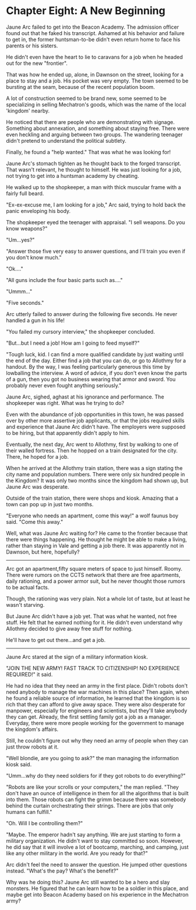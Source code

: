 # Chapter Eight: A New Beginning

Jaune Arc failed to get into the Beacon Academy. The admission officer found out that he faked his transcript. Ashamed at his behavior and failure to get in, the former huntsman-to-be didn't even return home to face his parents or his sisters.

He didn't even have the heart to lie to caravans for a job when he headed out for the new "frontier".

That was how he ended up, alone, in Dawnson on the street, looking for a place to stay and a job. His pocket was very empty. The town seemed to be bursting at the seam, because of the recent population boom.

A lot of construction seemed to be brand new, some seemed to be specializing in selling Mechatron's goods, which was the name of the local 'kingdom' nearby.

He noticed that there are people who are demonstrating with signage. Something about annexation, and something about staying free. There were even heckling and arguing between two groups. The wandering teenager didn't pretend to understand the political subtlety.

Finally, he found a "help wanted." That was what he was looking for!

Jaune Arc's stomach tighten as he thought back to the forged transcript. That wasn't relevant, he thought to himself. He was just looking for a job, not trying to get into a huntsman academy by cheating.

He walked up to the shopkeeper, a man with thick muscular frame with a fairly full beard.

"Ex-ex-excuse me, I am looking for a job," Arc said, trying to hold back the panic enveloping his body.

The shopkeeper eyed the teenager with appraisal. "I sell weapons. Do you know weapons?"

"Um...yes?"

"Answer those five very easy to answer questions, and I'll train you even if you don't know much."

"Ok...."

"All guns include the four basic parts such as...."

"Ummm..."

"Five seconds."

Arc utterly failed to answer during the following five seconds. He never handled a gun in his life!

"You failed my cursory interview," the shopkeeper concluded.

"But...but I need a job! How am I going to feed myself?"

"Tough luck, kid. I can find a more qualified candidate by just waiting until the end of the day. Either find a job that you can do, or go to Allothmy for a handout. By the way, I was feeling particularly generous this time by lowballing the interview. A word of advice, if you don't even know the parts of a gun, then you got no business wearing that armor and sword. You probably never even fought anything seriously."

Jaune Arc, sighed, aghast at his ignorance and performance. The shopkeeper was right. What was he trying to do?

Even with the abundance of job opportunities in this town, he was passed over by other more assertive job applicants, or that the jobs required skills and experience that Jaune Arc didn't have. The employers were supposed to be hiring, but that apparently didn't apply to him.

Eventually, the next day, Arc went to Allothmy, first by walking to one of their walled fortress. Then he hopped on a train designated for the city. There, he hoped for a job.

When he arrived at the Allothmy train station, there was a sign stating the city name and population numbers. There were only six hundred people in the Kingdom? It was only two months since the kingdom had shown up, but Jaune Arc was desperate.

Outside of the train station, there were shops and kiosk. Amazing that a town can pop up in just two months.

"Everyone who needs an apartment, come this way!" a wolf faunus boy said. "Come this away."

Well, what was Jaune Arc waiting for? He came to the frontier because that there were things happening. He thought he might be able to make a living, rather than staying in Vale and getting a job there. It was apparently not in Dawnson, but here, hopefully?

***

Arc got an apartment,fifty square meters of space to just himself. Roomy. There were rumors on the CCTS network that there are free apartments, daily rationing, and a power armor suit, but he never thought those rumors to be actual facts.

Though, the rationing was very plain. Not a whole lot of taste, but at least he wasn't starving.

But Jaune Arc didn't have a job yet. That was what he wanted, not free stuff. He felt that he earned nothing for it. He didn't even understand why Allothmy decided to give away free stuff for nothing.

He'll have to get out there...and get a job.

***

Jaune Arc stared at the sign of a military information kiosk.

"JOIN THE NEW ARMY! FAST TRACK TO CITIZENSHIP! NO EXPERIENCE REQUIRED!" it said.

He had no idea that they need an army in the first place. Didn't robots don't need anybody to manage the war machines in this place? Then again, when he found a reliable source of information, he learned that the kingdom is so rich that they can afford to give away space. They were also desperate for manpower, especially for engineers and scientists, but they'll take anybody they can get. Already, the first settling family got a job as a manager. Everyday, there were more people working for the government to manage the kingdom's affairs.

Still, he couldn't figure out why they need an army of people when they can just throw robots at it.

"Well blondie, are you going to ask?" the man managing the information kiosk said.

"Umm...why do they need soldiers for if they got robots to do everything?"

"Robots are like your scrolls or your computers," the man replied. "They don't have an ounce of intelligence in them for all the algorithms that is built into them. Those robots can fight the grimm because there was somebody behind the curtain orchestrating their strings. There are jobs that only humans can fulfill."

"Oh. Will I be controlling them?"

"Maybe. The emperor hadn't say anything. We are just starting to form a military organization. He didn't want to stay committed so soon. However, he did say that it will involve a lot of bootcamp, marching, and camping, just like any other military in the world. Are you ready for that?"

Arc didn't feel the need to answer the question. He jumped other questions instead. "What's the pay? What's the benefit?"

Why was he doing this? Jaune Arc still wanted to be a hero and slay monsters. He figured that he can learn how to be a soldier in this place, and maybe get into Beacon Academy based on his experience in the Mechatron army?
